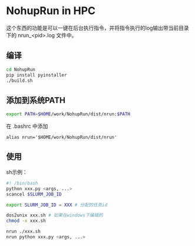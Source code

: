 # NohupRun in HPC

这个东西的功能是可以一键在后台执行指令，并将指令执行的log输出带当前目录下的 nrun_\<pid\>.log 文件中。

## 编译

```bash
cd NohupRun
pip install pyinstaller
./build.sh
```

## 添加到系统PATH

```bash
export PATH=$HOME/work/NohupRun/dist/nrun:$PATH
```

在 .bashrc 中添加

```
alias nrun='$HOME/work/NohupRun/dist/nrun'
```

## 使用

sh示例：  
```sh
#! /bin/bash
python xxx.py <args, ...>
scancel $SLURM_JOB_ID
```

```bash
export SLURM_JOB_ID = XXX # 分配的任务id

dos2unix xxx.sh # 如果在windows下编辑的
chmod -x xxx.sh

nrun ./xxx.sh
nrun python xxx.py <args, ...>
```
